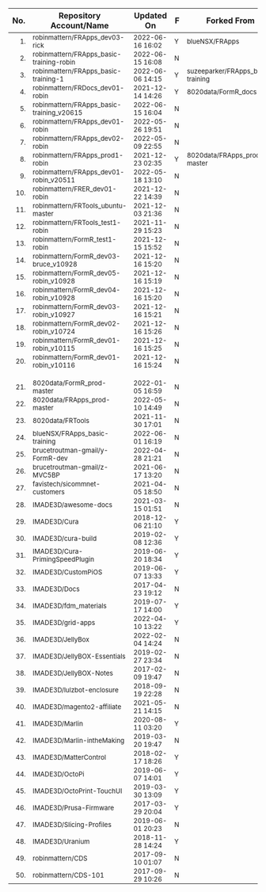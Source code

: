 <body><style> table { border-spacing: 0; border-collapse: collapse; } 
                 td { padding: 1px 7px 1px 7px; font-size: 13px; } 
     td:first-child { text-align: right; } </style>

| No. | Repository Account/Name                                      | Updated On       | F | Forked From                   
| --- | ------------------------------------------------------------ | ---------------- | - | ------------------------------
|  1. | robinmattern/FRApps_dev03-rick                               | 2022-06-16 16:02 | Y | blueNSX/FRApps       
|  2. | robinmattern/FRApps_basic-training-robin                     | 2022-06-15 16:08 | N |                      
|  3. | robinmattern/FRApps_basic-training-1                         | 2022-06-06 14:15 | Y | suzeeparker/FRApps_basic-training 
|  4. | robinmattern/FRDocs_dev01-robin                              | 2021-12-14 14:26 | Y | 8020data/FormR_docs  
|  5. | robinmattern/FRApps_basic-training_v20615                    | 2022-06-15 16:04 | N |                      
|  6. | robinmattern/FRApps_dev01-robin                              | 2022-05-26 19:51 | N |                      
|  7. | robinmattern/FRApps_dev02-robin                              | 2022-05-09 22:55 | N |                      
|  8. | robinmattern/FRApps_prod1-robin                              | 2021-12-23 02:35 | Y | 8020data/FRApps_prod-master 
|  9. | robinmattern/FRApps_dev01-robin_v20511                       | 2022-05-18 13:10 | N |                      
| 10. | robinmattern/FRER_dev01-robin                                | 2021-12-22 14:39 | N |                      
| 11. | robinmattern/FRTools_ubuntu-master                           | 2021-12-03 21:36 | N |                      
| 12. | robinmattern/FRTools_test1-robin                             | 2021-11-29 15:23 | N |                      
| 13. | robinmattern/FormR_test1-robin                               | 2021-12-15 15:52 | N |                      
| 14. | robinmattern/FormR_dev03-bruce_v10928                        | 2021-12-16 15:20 | N |                      
| 15. | robinmattern/FormR_dev05-robin_v10928                        | 2021-12-16 15:19 | N |                      
| 16. | robinmattern/FormR_dev04-robin_v10928                        | 2021-12-16 15:20 | N |                      
| 17. | robinmattern/FormR_dev03-robin_v10927                        | 2021-12-16 15:21 | N |                      
| 18. | robinmattern/FormR_dev02-robin_v10724                        | 2021-12-16 15:26 | N |                      
| 19. | robinmattern/FormR_dev01-robin_v10115                        | 2021-12-16 15:25 | N |                      
| 20. | robinmattern/FormR_dev01-robin_v10116                        | 2021-12-16 15:24 | N |                      
|     |  &nbsp;                                                            |                  |   |                      
| 21. | 8020data/FormR_prod-master                                   | 2022-01-05 16:59 | N |                      
| 22. | 8020data/FRApps_prod-master                                  | 2022-05-10 14:49 | N |                      
| 23. | 8020data/FRTools                                             | 2021-11-30 17:01 | N |                      
| 24. | blueNSX/FRApps_basic-training                                | 2022-06-01 16:19 | N |                      
| 25. | brucetroutman-gmail/y-FormR-dev                              | 2022-04-28 21:21 | N |                      
| 26. | brucetroutman-gmail/z-MVC5BP                                 | 2021-06-17 13:20 | N |                      
| 27. | favistech/sicommnet-customers                                | 2021-04-05 18:50 | N |                      
| 28. | IMADE3D/awesome-docs                                         | 2021-03-15 01:51 | N |                      
| 29. | IMADE3D/Cura                                                 | 2018-12-06 21:10 | Y |                      
| 30. | IMADE3D/cura-build                                           | 2019-02-08 12:36 | Y |                      
| 31. | IMADE3D/Cura-PrimingSpeedPlugin                              | 2019-06-20 18:34 | Y |                      
| 32. | IMADE3D/CustomPiOS                                           | 2019-06-07 13:33 | Y |                      
| 33. | IMADE3D/Docs                                                 | 2017-04-23 19:12 | N |                      
| 34. | IMADE3D/fdm_materials                                        | 2019-07-17 14:00 | Y |                      
| 35. | IMADE3D/grid-apps                                            | 2022-04-10 13:22 | Y |                      
| 36. | IMADE3D/JellyBox                                             | 2022-02-04 14:24 | N |                      
| 37. | IMADE3D/JellyBOX-Essentials                                  | 2019-02-27 23:34 | N |                      
| 38. | IMADE3D/JellyBOX-Notes                                       | 2017-02-09 19:47 | N |                      
| 39. | IMADE3D/lulzbot-enclosure                                    | 2018-09-19 22:28 | N |                      
| 40. | IMADE3D/magento2-affiliate                                   | 2021-05-21 14:15 | N |                      
| 41. | IMADE3D/Marlin                                               | 2020-08-11 03:20 | Y |                      
| 42. | IMADE3D/Marlin-intheMaking                                   | 2019-03-20 19:47 | N |                      
| 43. | IMADE3D/MatterControl                                        | 2018-02-17 18:26 | Y |                      
| 44. | IMADE3D/OctoPi                                               | 2019-06-07 14:01 | Y |                      
| 45. | IMADE3D/OctoPrint-TouchUI                                    | 2019-03-30 13:09 | Y |                      
| 46. | IMADE3D/Prusa-Firmware                                       | 2017-03-29 20:04 | Y |                      
| 47. | IMADE3D/Slicing-Profiles                                     | 2019-06-01 20:23 | N |                      
| 48. | IMADE3D/Uranium                                              | 2018-11-28 14:24 | Y |                      
| 49. | robinmattern/CDS                                             | 2017-09-10 01:07 | N |                      
| 50. | robinmattern/CDS-101                                         | 2017-09-29 10:26 | N |                      


